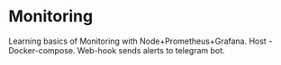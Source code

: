 # Monitoring
Learning basics of Monitoring with Node+Prometheus+Grafana.
Host - Docker-compose.
Web-hook sends alerts to telegram bot.
